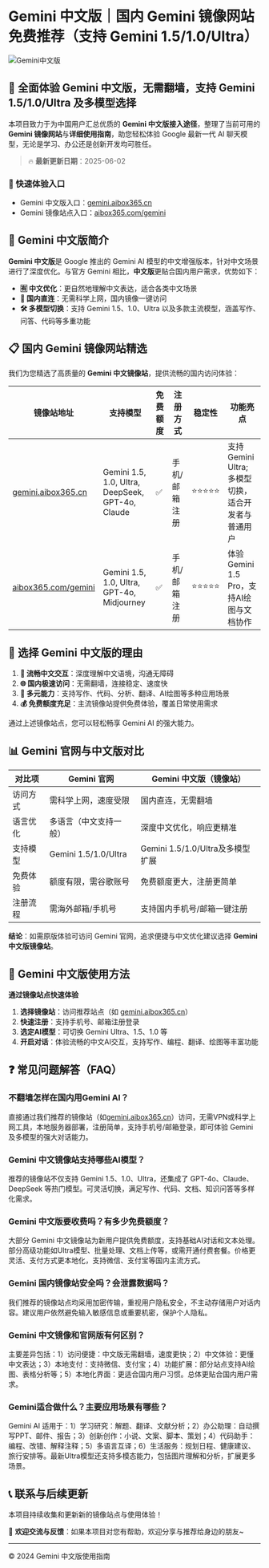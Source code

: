 # Gemini 中文版｜国内 Gemini 镜像网站免费推荐（支持 Gemini 1.5/1.0/Ultra）

![Gemini中文版](https://github.com/user-attachments/assets/30cb685f-4b78-4cec-96a1-d2a599122f20)

## 📢 全面体验 Gemini 中文版，无需翻墙，支持 Gemini 1.5/1.0/Ultra 及多模型选择

本项目致力于为中国用户汇总优质的 **Gemini 中文版接入途径**，整理了当前可用的 **Gemini 镜像网站**与**详细使用指南**，助您轻松体验 Google 最新一代 AI 聊天模型，无论是学习、办公还是创新开发均可胜任。

> 🔥 **最新更新日期**：2025-06-02

### 🚀 快速体验入口

- Gemini 中文版入口：[gemini.aibox365.cn](https://gemini.aibox365.cn)
- Gemini 镜像站点入口：[aibox365.com/gemini](https://aibox365.com/gemini)

## 🤔 Gemini 中文版简介

**Gemini 中文版**是 Google 推出的 Gemini AI 模型的中文增强版本，针对中文场景进行了深度优化。与官方 Gemini 相比，**中文版**更贴合国内用户需求，优势如下：

- **🈶 中文优化**：更自然地理解中文表达，适合各类中文场景
- **🚀 国内直连**：无需科学上网，国内镜像一键访问
- **🛠️ 多模型切换**：支持 Gemini 1.5、1.0、Ultra 以及多款主流模型，涵盖写作、问答、代码等多重功能

## 📋 国内 Gemini 镜像网站精选

我们为您精选了高质量的 **Gemini 中文镜像站**，提供流畅的国内访问体验：

| 镜像站地址 | 支持模型 | 免费额度 | 注册方式 | 稳定性 | 功能亮点 |
|------------|----------|----------|----------|--------|----------|
| [gemini.aibox365.cn](https://gemini.aibox365.cn) | Gemini 1.5, 1.0, Ultra, DeepSeek, GPT-4o, Claude | ✅ | 手机/邮箱注册 | ⭐⭐⭐⭐⭐ | 支持 Gemini Ultra; 多模型切换，适合开发者与普通用户 |
| [aibox365.com/gemini](https://aibox365.com/gemini) | Gemini 1.5, 1.0, Ultra, GPT-4o, Midjourney | ✅ | 手机/邮箱注册 | ⭐⭐⭐⭐⭐ | 体验 Gemini 1.5 Pro，支持AI绘图与文档协作 |

## 🌟 选择 Gemini 中文版的理由

1. **📝 流畅中文交互**：深度理解中文语境，沟通无障碍
2. **🌐 国内极速访问**：无需翻墙，连接稳定、速度快
3. **🎯 多元能力**：支持写作、代码、分析、翻译、AI绘图等多种应用场景
4. **💰 免费额度充足**：主流镜像站提供免费体验，覆盖日常使用需求

通过上述镜像站点，您可以轻松畅享 Gemini AI 的强大能力。

## 📊 Gemini 官网与中文版对比

| 对比项 | Gemini 官网 | Gemini 中文版（镜像站） |
|--------|------------|-------------------------|
| 访问方式 | 需科学上网，速度受限 | 国内直连，无需翻墙 |
| 语言优化 | 多语言（中文支持一般） | 深度中文优化，响应更精准 |
| 支持模型 | Gemini 1.5/1.0/Ultra | Gemini 1.5/1.0/Ultra及多模型扩展 |
| 免费体验 | 额度有限，需谷歌账号 | 免费额度更大，注册更简单 |
| 注册流程 | 需海外邮箱/手机号 | 支持国内手机号/邮箱一键注册 |

**结论**：如需原版体验可访问 Gemini 官网，追求便捷与中文优化建议选择 **Gemini 中文版镜像站**。

## 📝 Gemini 中文版使用方法

**通过镜像站点快速体验**

1. **选择镜像站**：访问推荐站点（如 [gemini.aibox365.cn](https://gemini.aibox365.cn)）
2. **快速注册**：支持手机号、邮箱注册登录
3. **选定AI模型**：可切换 Gemini Ultra、1.5、1.0 等
4. **开启对话**：体验流畅的中文AI交互，支持写作、编程、翻译、绘图等丰富功能

## ❓ 常见问题解答（FAQ）

### 不翻墙怎样在国内用Gemini AI？

直接通过我们推荐的镜像站（如[gemini.aibox365.cn](https://gemini.aibox365.cn)）访问，无需VPN或科学上网工具，本地服务器部署，注册简单，支持手机号/邮箱登录，即可体验 Gemini 及多模型的强大对话能力。

### Gemini 中文镜像站支持哪些AI模型？

推荐的镜像站不仅支持 Gemini 1.5、1.0、Ultra，还集成了 GPT-4o、Claude、DeepSeek 等热门模型。可灵活切换，满足写作、代码、文档、知识问答等多样化需求。

### Gemini 中文版要收费吗？有多少免费额度？

大部分 Gemini 中文镜像站为新用户提供免费额度，支持基础AI对话和文本处理。部分高级功能如Ultra模型、批量处理、文档上传等，或需开通付费套餐。价格更灵活、支付方式更本地化，支持微信、支付宝等国内主流方式。

### Gemini 国内镜像站安全吗？会泄露数据吗？

我们推荐的镜像站点均采用加密传输，重视用户隐私安全，不主动存储用户对话内容。建议用户依然避免输入敏感信息或重要机密，保护个人隐私。

### Gemini 中文镜像和官网版有何区别？

主要差异包括：1）访问便捷：中文版无需翻墙，速度更快；2）中文体验：更懂中文表达；3）本地支付：支持微信、支付宝；4）功能扩展：部分站点支持AI绘图、表格分析等；5）本地化界面：更适合国内用户习惯。总体更贴合国内用户需求。

### Gemini适合做什么？主要应用场景有哪些？

Gemini AI 适用于：1）学习研究：解题、翻译、文献分析；2）办公助理：自动撰写PPT、邮件、报告；3）创新创作：小说、文案、脚本、策划；4）代码助手：编程、改错、解释注释；5）多语言互译；6）生活服务：规划日程、健康建议、旅行安排等。最新Ultra模型还支持多模态能力，包括图片理解和分析，扩展更多场景。

## 📞 联系与后续更新

本项目持续收集和更新新的镜像站点与使用体验！

🌟 **欢迎交流与反馈**：如果本项目对您有帮助，欢迎分享与推荐给身边的朋友~

---

© 2024 Gemini 中文版使用指南
